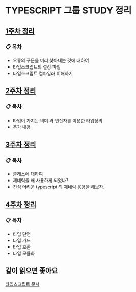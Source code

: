 # TYPESCRIPT 그룹 STUDY 정리

## [1주차 정리](https://skillful-limburger-539.notion.site/1-87e0b54b0b9b4f45980af99d5bf1bbf7)
### 📋 목차
- 오류의 구문을 미리 찾아내는 것에 대하여
- 타입스크립트의 설정 파일
- 타입스크립트 컴파일러 이해하기

## [2주차 정리](https://skillful-limburger-539.notion.site/2-a72866c311124ce7aa53629d40e5b81c)
### 📋 목차
- 타입이 가지는 의미 와 연산자를 이용한 타입정의
- 추가 내용

## [3주차 정리](https://skillful-limburger-539.notion.site/3-9438604dc79d4df6934e30e5148a7608)
### 📋 목차
- 클래스에 대하여
- 제네릭을 왜 사용하게 되었나?
- 진심 어려운 typescript 의 제네릭 응용을 해보자.

## [4주차 정리](https://skillful-limburger-539.notion.site/4-2d174333b25c4d9e80fc0ba820e34abe)
### 📋 목차
- 타입 단언
- 타입 가드
- 타입 호환
- 타입 모듈화

## 같이 읽으면 좋아요
[타입스크립트 문서](https://www.typescriptlang.org/docs/handbook/advanced-types.html#user-defined-type-guards)